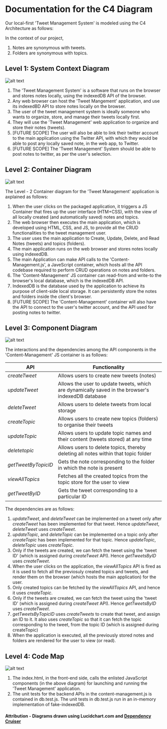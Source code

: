 # Documentation for the C4 Diagram

Our local-first 'Tweet Management System' is modeled using the C4 Architecture as follows:

In the context of our project,
1. Notes are synonymous with tweets.
2. Folders are synonymous with topics. 

## Level 1: System Context Diagram
![alt text](c4_lev1.png "System Context Diagram")

1. The 'Tweet Management System' is a software that runs on the browser and stores notes locally, using the indexedDB API of the browser.
2. Any web browser can host the 'Tweet Mangement' application, and use its indexedBD API to store notes locally on the browser.
3. The user of the tweet management system is ideally someone who wants to organize, store, and manage their tweets locally first.
4. They will use the 'Tweet Management' web application to organize and store their notes (tweets).
5. [FUTURE SCOPE] The user will also be able to link their twitter account to the main application using the Twitter API, with which they would be able to post any locally saved note, in the web app, to Twitter.
6. [FUTURE SCOPE] The 'Tweet Management' System should be able to post notes to twitter, as per the user's selection. 

## Level 2: Container Diagram
![alt text](c4_lev2.png "Container Diagram")

The Level - 2 Container diagram for the 'Tweet Management' application is axplained as follows:

1. When the user clicks on the packaged application, it triggers a JS Container that fires up the user interface (HTM+CSS), with the view of all locally created (and automatically saved) notes and topics.
2. The web browser then executes the main application, which is developed using HTML, CSS, and JS, to provide all the CRUD functionalities to the tweet management user. 
3. The user uses the main application to Create, Update, Delete, and Read Notes (tweets) and topics (folders).
4. The main application runs on the web browser and stores notes locally using indexedDB. 
5. The main Application can make API calls to the 'Content-Management.js', a JaveScript container, which hosts all the API codebase required to perform CRUD operations on notes and folders. 
6. The 'Content-Management' JS container can read-from and write-to the browser's local database, which is the indexedDB API.
7. IndexedDB is the database used by the application to achieve its purpose of client-side local storage. It can persistently store the notes and folders inside the client's browser.
8. [FUTURE SCOPE] The 'Content-Management' container will also have the API to connect to the user's twitter account, and the API used for posting notes to twitter. 


## Level 3: Component Diagram
![alt text](c4_lev3.png "Component Diagram")

The interactions and the dependencies among the API components in the 'Content-Management' JS container is as follows:

| API                 | Functionality                                                                                     |
|-------------------  | ------------------------------------------------------------------------------------------------  |
| _createTweet_       | Allows users to create new tweets (notes)                                                         |
| _updateTweet_       | Allows the user to update tweets, which are dynamically saved in the browser's indexedDB database |
| _deleteTweet_       | Allows users to delete tweets from local storage                                                  |
| _createTopic_       | Allows users to create new topics (folders) to organise their tweets                              |
| _updateTopic_       | Allows users to update topic names and their content (tweets stored) at any time                  |
| _deletetopic_       | Allows users to delete topics, thereby deleting all notes within that topic folder                |
| _getTweetByTopicID_ | Gets the note corresponding to the folder in which the note is present                            |
| _viewAllTopics_     | Fetches all the created topics from the topic store for the user to view                          |
| _getTweetByID_      | Gets the tweet corresponding to a particular ID                                                   |

The dependencies are as follows:

1. _updateTweet_, and _deleteTweet_ can be implemented on a tweet only after _createTweet_ has been implemented for that tweet. Hence _updateTweet_, _deleteTweet_ uses _createTweet_. 
2. _updateTopic_, and _deleteTopic_ can be implemented on a topic only after _createTopic_ has been implemented for that topic. Hence _updateTopic_, _deleteTopic_ uses _createTopic_. 
3. Only if the tweets are created, we can fetch the tweet using the 'tweet ID' (which is assigned during _createTweet_ API). Hence _getTweetsByID_ uses _createTweet_.
4. When the user clicks on the application, the _viewAllTopics_ API is fired as it is used to fetch all the previosuly created topics and tweets, and render them on the browser (which hosts the main application) for the user. 
5. Only created topics can be fetched by the _viewAllTopics_ API, and hence it uses _createTopic_.
6. Only if the tweets are created, we can fetch the tweet using the 'tweet ID' (which is assigned during _createTweet_ API). Hence _getTweetsByID_ uses _createTweet_.
7. _getTweetsByTopicID_ uses _createTweets_ to create that tweet, and assign an ID to it. It also uses _createTopic_ so that it can fetch the topic corresponding to the tweet, from the topic ID (which is assigned during createTopic)
8. When the application is executed, all the previously stored notes and folders are rendered for the user to view (or read). 

## Level 4: Code Map
![alt text](c4_lev4.svg "Level - 4 Code Map")

1. The index.html, in the front-end side, calls the enlisted JavaScript components (in the above diagram) for launching and running the 'Tweet Management' application.
2. The unit tests for the backend APIs in the content-management.js is contained in db.test.js. The unit tests in db.test.js run in an in-memory implementation of fake-indexedDB. 

#### Attribution - Diagrams drawn using Lucidchart.com and [Dependency Cruiser](https://www.netlify.com/blog/2018/08/23/how-to-easily-visualize-a-projects-dependency-graph-with-dependency-cruiser/)

